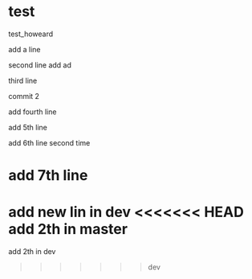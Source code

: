 test
====

test_howeard

add a line
 

second line add ad 


third line 

commit 2

add fourth line	

add 5th line

add 6th line second time


add 7th line
=======

add new lin in dev 
<<<<<<< HEAD
add 2th in master
=======
add 2th in dev
>>>>>>> dev
